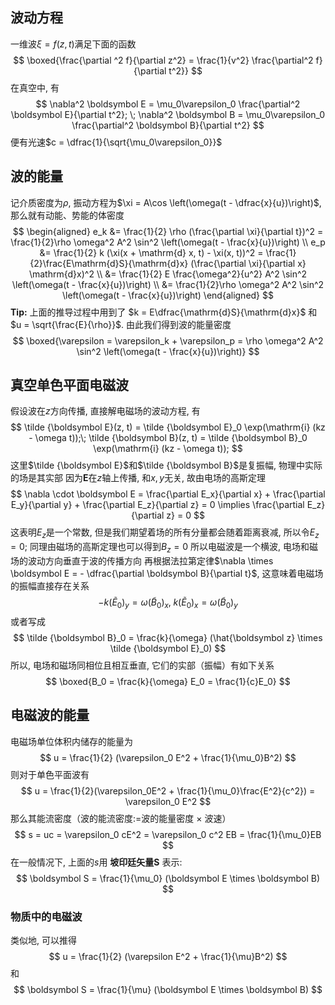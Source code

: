 ## 波动方程
一维波$\xi = f(z, t)$满足下面的函数
$$
\boxed{\frac{\partial ^2 f}{\partial z^2} = \frac{1}{v^2} \frac{\partial^2 f}{\partial t^2}}
$$
在真空中, 有
$$
\nabla^2 \boldsymbol E = \mu_0\varepsilon_0 \frac{\partial^2 \boldsymbol E}{\partial t^2}; \; \nabla^2 \boldsymbol B = \mu_0\varepsilon_0 \frac{\partial^2 \boldsymbol B}{\partial t^2}
$$
便有光速$c = \dfrac{1}{\sqrt{\mu_0\varepsilon_0}}$
## 波的能量
记介质密度为$\rho$, 振动方程为$\xi = A\cos \left(\omega(t - \dfrac{x}{u})\right)$, 那么就有动能、势能的体密度
$$
\begin{aligned}
e_k &= \frac{1}{2} \rho (\frac{\partial \xi}{\partial t})^2 = \frac{1}{2}\rho \omega^2 A^2 \sin^2 \left(\omega(t - \frac{x}{u})\right) \\
e_p &= \frac{1}{2} k  (\xi(x + \mathrm{d} x, t) - \xi(x, t))^2 = \frac{1}{2}\frac{E\mathrm{d}S}{\mathrm{d}x} (\frac{\partial \xi}{\partial x} \mathrm{d}x)^2 \\
&= \frac{1}{2} E \frac{\omega^2}{u^2} A^2 \sin^2 \left(\omega(t - \frac{x}{u})\right) \\
&= \frac{1}{2}\rho \omega^2 A^2 \sin^2 \left(\omega(t - \frac{x}{u})\right)
\end{aligned}
$$
**Tip:** 上面的推导过程中用到了 $k = E\dfrac{\mathrm{d}S}{\mathrm{d}x}$ 和$u = \sqrt{\frac{E}{\rho}}$.
由此我们得到波的能量密度
$$
	\boxed{\varepsilon  = \varepsilon_k + \varepsilon_p = \rho \omega^2 A^2 \sin^2 \left(\omega(t - \frac{x}{u})\right)}
$$
## 真空单色平面电磁波
假设波在$z$方向传播, 直接解电磁场的波动方程, 有
$$
\tilde {\boldsymbol E}(z, t) = \tilde {\boldsymbol E}_0 \exp(\mathrm{i} (kz - \omega t));\; \tilde {\boldsymbol B}(z, t) = \tilde {\boldsymbol B}_0 \exp(\mathrm{i} (kz - \omega t));
$$
这里$\tilde {\boldsymbol E}$和$\tilde {\boldsymbol B}$是复振幅, 物理中实际的场是其实部
因为$\boldsymbol{E}$在$z$轴上传播, 和$x,y$无关, 故由电场的高斯定理
$$
	\nabla \cdot \boldsymbol E = \frac{\partial E_x}{\partial x} + \frac{\partial E_y}{\partial y} + \frac{\partial E_z}{\partial z} = 0 \implies \frac{\partial E_z}{\partial z} = 0 
$$
这表明$E_z$是一个常数, 但是我们期望着场的所有分量都会随着距离衰减, 所以令$E_z = 0$; 同理由磁场的高斯定理也可以得到$B_z = 0$
所以电磁波是一个横波, 电场和磁场的波动方向垂直于波的传播方向
再根据法拉第定律$\nabla \times \boldsymbol E = - \dfrac{\partial \boldsymbol B}{\partial t}$, 这意味着电磁场的振幅直接存在关系
$$
-k(\tilde{E}_0)_y = \omega (\tilde {B}_0)_x, \; k(\tilde{E}_0)_x = \omega (\tilde {B}_0)_y
$$
或者写成
$$
\tilde {\boldsymbol B}_0 = \frac{k}{\omega} (\hat{\boldsymbol z} \times \tilde {\boldsymbol E}_0)
$$
所以, 电场和磁场同相位且相互垂直, 它们的实部（振幅）有如下关系
$$
\boxed{B_0 = \frac{k}{\omega} E_0 = \frac{1}{c}E_0}
$$
## 电磁波的能量
电磁场单位体积内储存的能量为
$$
u = \frac{1}{2} (\varepsilon_0 E^2 + \frac{1}{\mu_0}B^2)
$$
 则对于单色平面波有
 $$
		u = \frac{1}{2}(\varepsilon_0E^2 + \frac{1}{\mu_0}\frac{E^2}{c^2}) = \varepsilon_0 E^2
 $$
 那么其能流密度（波的能流密度$:=$波的能量密度 $\times$ 波速）
$$
	s = uc = \varepsilon_0 cE^2 = \varepsilon_0 c^2 EB = \frac{1}{\mu_0}EB
$$
在一般情况下, 上面的$s$用 **坡印廷矢量$\boldsymbol S$** 表示: 
$$
	\boldsymbol S = \frac{1}{\mu_0} (\boldsymbol E \times \boldsymbol B)
$$
### 物质中的电磁波
类似地, 可以推得
$$
u = \frac{1}{2} (\varepsilon E^2 + \frac{1}{\mu}B^2)
$$
和
$$
	\boldsymbol S = \frac{1}{\mu} (\boldsymbol E \times \boldsymbol B)
$$
